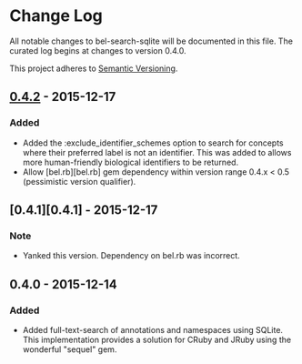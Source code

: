 # Change Log
All notable changes to bel-search-sqlite will be documented in this file. The curated log begins at changes to version 0.4.0.

This project adheres to [Semantic Versioning](http://semver.org/).

## [0.4.2][0.4.2] - 2015-12-17
### Added
- Added the :exclude_identifier_schemes option to search for concepts where their preferred label is not an identifier. This was added to allows more human-friendly biological identifiers to be returned.
- Allow [bel.rb][bel.rb] gem dependency within version range 0.4.x < 0.5 (pessimistic version qualifier).

## [0.4.1][0.4.1] - 2015-12-17
### Note
- Yanked this version. Dependency on bel.rb was incorrect.

## 0.4.0 - 2015-12-14
### Added
- Added full-text-search of annotations and namespaces using SQLite. This implementation provides a solution for CRuby and JRuby using the wonderful "sequel" gem.

[0.4.2]:    https://github.com/OpenBEL/bel.rb-search-sqlite/compare/0.4.0...0.4.2
